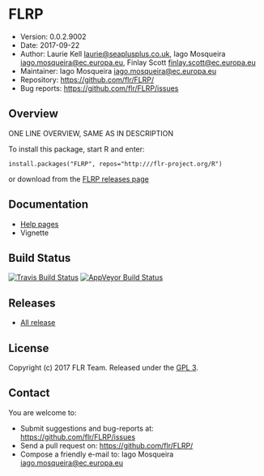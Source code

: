# FLRP
- Version: 0.0.2.9002
- Date: 2017-09-22
- Author: Laurie Kell <laurie@seaplusplus.co.uk>, Iago Mosqueira <iago.mosqueira@ec.europa.eu>, Finlay Scott <finlay.scott@ec.europa.eu>
- Maintainer: Iago Mosqueira <iago.mosqueira@ec.europa.eu>
- Repository: <https://github.com/flr/FLRP/>
- Bug reports: <https://github.com/flr/FLRP/issues>

## Overview
ONE LINE OVERVIEW, SAME AS IN DESCRIPTION

To install this package, start R and enter:

	install.packages("FLRP", repos="http:///flr-project.org/R")

or download from the [FLRP releases page](https://github.com/flr/FLRP/releases/)

## Documentation
- [Help pages](http://flr-project.org/FLRP)
- Vignette

## Build Status
[![Travis Build Status](https://travis-ci.org/flr/FLRP.svg?branch=master)](https://travis-ci.org/flr/FLRP)
[![AppVeyor Build Status](https://ci.appveyor.com/api/projects/status/github/flr/FLRP?branch=master&svg=true)](https://ci.appveyor.com/project/flr/FLRP)

## Releases
- [All release](https://github.com/flr/FLRP/releases/)

## License
Copyright (c) 2017 FLR Team. Released under the [GPL 3](https://www.gnu.org/licenses/gpl-3.0.en.html).

## Contact
You are welcome to:

- Submit suggestions and bug-reports at: <https://github.com/flr/FLRP/issues>
- Send a pull request on: <https://github.com/flr/FLRP/>
- Compose a friendly e-mail to: Iago Mosqueira <iago.mosqueira@ec.europa.eu>
